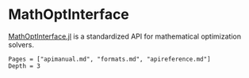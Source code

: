 # MathOptInterface

[MathOptInterface.jl](https://github.com/JuliaOpt/MathOptInterface.jl) is a standardized API for mathematical optimization solvers.

```@contents
Pages = ["apimanual.md", "formats.md", "apireference.md"]
Depth = 3
```
